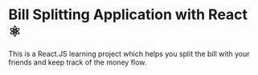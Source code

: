 # Bill Splitting Application with React ⚛

This is a React.JS learning project which helps you split the bill with your friends and keep track of the money flow.
